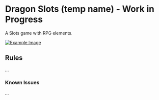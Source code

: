 # Dragon Slots (temp name) - Work in Progress

A Slots game with RPG elements.

[![Example Image](https://raw.githubusercontent.com/andre-lima/Dragon-Slots/master/sword.png)](#features)


## Rules
...


### Known Issues
...
